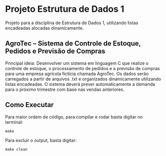 # Projeto Estrutura de Dados 1
Projeto para a disciplina de Estrutura de Dados 1, utilizando listas encadeadas alocadas dinamicamente. 

## AgroTec – Sistema de Controle de Estoque, Pedidos e Previsão de Compras
Principal ideia: Desenvolver um sistema em linguagem C que realize o controle de estoque, o processamento de pedidos e a previsão de compras para uma empresa agrícola fictícia chamada AgroTec.
Os dados serão carregados a partir de arquivos .txt e organizados dinamicamente utilizando listas encadeadas. O sistema deverá prever automaticamente a demanda para o próximo trimestre com base
nas vendas anteriores. 

## Como Executar
Para maior ordem de código, para compilar e rodar basta digitar no terminal:

```diff
make
```

Para excluir o output, basta digitar:

```diff
make clean
```

